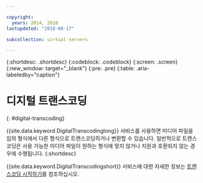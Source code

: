 ```yaml
---

copyright:
  years: 2014, 2018
lastupdated: "2018-08-17"

subcollection: virtual-servers

---
```


{:shortdesc: .shortdesc}
{:codeblock: .codeblock}
{:screen: .screen}
{:new_window: target="_blank"}
{:pre: .pre}
{:table: .aria-labeledby="caption"}


# 디지털 트랜스코딩
{: #digital-transcoding}

{{site.data.keyword.DigitalTranscodinglong}} 서비스를 사용하면 미디어 파일을 임의 형식에서 다른 형식으로 트랜스코딩하거나 변환할 수 있습니다. 일반적으로 트랜스코딩은 사용 가능한 미디어 파일이 원하는 형식에 맞지 않거나 지원과 호환되지 않는 경우에 수행됩니다.
{:shortdesc}

{{site.data.keyword.DigitalTranscodingshort}} 서비스에 대한 자세한 정보는 [트랜스코딩 시작하기](/docs/infrastructure/digital-transcoding?topic=digital-transcoding-getting-started-with-digital-transcoding#getting-started-with-digital-transcoding)를 참조하십시오.
